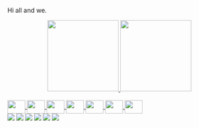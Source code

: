 Hi all and we.
<div align="center">
  <a href="https://github.com/onlycodergod">
  <img height="160em" src="https://github-readme-stats.vercel.app/api?username=onlycodergod&show_icons=true&theme=algolia&include_all_commits=true&count_private=true"/>
  <img height="160em" src="https://github-readme-stats.vercel.app/api/top-langs/?username=onlycodergod&layout=compact&langs_count=7&theme=algolia"/>
</div>
  
<div style="display: inline_block"><br>
  <img align="center" height="30" width="40" src="https://icongr.am/devicon/go-original.svg?size=128&color=000000">
  <img align="center" height="30" width="40" src="https://icongr.am/devicon/postgresql-original-wordmark.svg?size=128&color=000000">
  <img align="center" height="30" width="40" src="https://icongr.am/devicon/docker-original.svg?size=128&color=000000">
  <img align="center" height="30" width="40" src="https://icongr.am/devicon/redis-original.svg?size=128&color=000000">
  <img align="center" height="30" width="40" src="https://icongr.am/devicon/linux-original.svg?size=128&color=000000">
  <img align="center" height="30" width="40" src="https://icongr.am/devicon/gitlab-original.svg?size=128&color=000000">
  <img align="center" height="30" width="40" src="https://www.vectorlogo.zone/logos/kubernetes/kubernetes-icon.svg?size=128&color=000000">
 
<div> 
  <a href="https://www.youtube.com/channel/UCuQ2m5d33SRYqjNyueM2cWw" target="_blank"><img src="https://img.shields.io/badge/YouTube-FF0000?style=for-the-badge&logo=youtube&logoColor=white" target="_blank"></a>
  <a href="https://www.instagram.com/orloffsozdatel" target="_blank"><img src="https://img.shields.io/badge/-Instagram-%23E4405F?style=for-the-badge&logo=instagram&logoColor=white" target="_blank"></a>
 	<a href="https://www.twitch.tv/onlycodergod" target="_blank"><img src="https://img.shields.io/badge/Twitch-9146FF?style=for-the-badge&logo=twitch&logoColor=white" target="_blank"></a>
 <a href="https://discord.gg/VHZ8H4cV" target="_blank"><img src="https://img.shields.io/badge/Discord-7289DA?style=for-the-badge&logo=discord&logoColor=white" target="_blank"></a> 
  <a href = "mailto:onlycodergod@gmail.com"><img src="https://img.shields.io/badge/-Gmail-%23333?style=for-the-badge&logo=gmail&logoColor=white" target="_blank"></a>
  <a href="https://www.linkedin.com/in/gocoding" target="_blank"><img src="https://img.shields.io/badge/-LinkedIn-%230077B5?style=for-the-badge&logo=linkedin&logoColor=white" target="_blank"></a> 
  </div>
